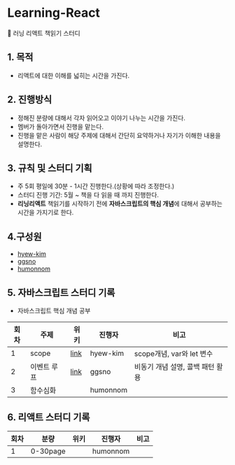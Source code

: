 # Learning-React
🐗 러닝 리액트 책읽기 스터디

## 1. 목적
  - 리액트에 대한 이해를 넓히는 시간을 가진다.

## 2. 진행방식
  - 정해진 분량에 대해서 각자 읽어오고 이야기 나누는 시간을 가진다.
  - 멤버가 돌아가면서 진행을 맡는다.
  - 진행을 맡은 사람이 해당 주제에 대해서 간단히 요약하거나 자기가 이해한 내용을 설명한다.

## 3. 규칙 및 스터디 기획
  - 주 5회 평일에 30분 - 1시간 진행한다.(상황에 따라 조정한다.)
  - 스터디 진행 기간: 5월 ~ 책을 다 읽을 때 까지 진행한다.
  - **리닝리액트** 책읽기를 시작하기 전에 **자바스크립트의 핵심 개념**에 대해서 공부하는 시간을 가지기로 한다. 

 
## 4.구성원
  - [hyew-kim](https://github.com/hyew-kim)
  - [ggsno](https://github.com/ggsno)
  - [humonnom](https://github.com/humonnom)


## 5. 자바스크립트 스터디 기록
- 자바스크립트 핵심 개념 공부

|회차|주제|위키|진행자|비고|
|---|---|---|---|---|
|1|scope|[link](https://github.com/Learning-React-42study/Learning-React/wiki/scope)|hyew-kim|scope개념, var와 let 변수|
|2|이벤트 루프|[link](https://github.com/Learning-React-42study/Learning-React/wiki/%EC%9D%B4%EB%B2%A4%ED%8A%B8-%EB%A3%A8%ED%94%84-:-%EC%BD%9C%EB%B0%B1-%ED%8C%A8%ED%84%B4%EC%9D%98-%ED%99%9C%EC%9A%A9)|ggsno|비동기 개념 설명, 콜백 패턴 활용|
|3|함수심화||humonnom||


## 6. 리액트 스터디 기록

|회차|분량|위키|진행자|비고|
|---|---|---|---|---|
|1|0-30page||humonnom|| => 예시
